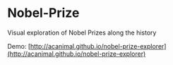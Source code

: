 Nobel-Prize
===========

Visual exploration of Nobel Prizes along the history

Demo: [http://acanimal.github.io/nobel-prize-explorer](http://acanimal.github.io/nobel-prize-explorer)

